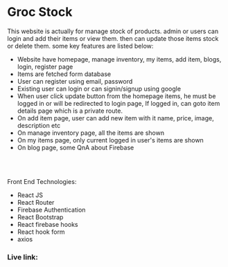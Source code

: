 <h1>Groc Stock</h1>
<p>This website is actually for manage stock of products. admin or users can login and add their items or view them. then can update those items stock or delete them. some key features are listed below: </p>
<ul>
<li>Website have homepage, manage inventory, my items, add item, blogs, login, register page</li>
<li>Items are fetched form database</li>
<li>User can register using email, password</li>
<li>Existing user can login or can signin/signup using google</li>
<li>When user click update button from the homepage items, he must be logged in or will be redirected to login page, If logged in, can goto item details page which is a private route.</li>
<li>On add item page, user can add new item with it name, price, image, description etc</li>
<li>On manage inventory page, all the items are shown</li>
<li>On my items page, only current logged in user's items are shown</li>
<li>On blog page, some QnA about Firebase</li>
</ul>
<br/><br/>
<p>Front End Technologies:</p>
<ul>
<li>React JS</li>
<li>React Router</li>
<li>Firebase Authentication</li>
<li>React Bootstrap</li>
<li>React firebase hooks</li>
<li>React hook form</li>
<li>axios</li>
</ul>
<h3>Live link: </h3>